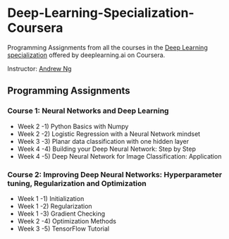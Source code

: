 # Deep-Learning-Specialization-Coursera
Programming Assignments from all the courses in the [Deep Learning specialization](https://www.coursera.org/specializations/deep-learning) offered by deeplearning.ai on Coursera.

Instructor: [Andrew Ng](http://www.andrewng.org/)

## Programming Assignments

### Course 1: Neural Networks and Deep Learning
- Week 2 -1) Python Basics with Numpy
- Week 2 -2) Logistic Regression with a Neural Network mindset
- Week 3 -3) Planar data classification with one hidden layer
- Week 4 -4) Building your Deep Neural Network: Step by Step
- Week 4 -5) Deep Neural Network for Image Classification: Application

### Course 2: Improving Deep Neural Networks: Hyperparameter tuning, Regularization and Optimization
- Week 1 -1) Initialization
- Week 1 -2) Regularization
- Week 1 -3) Gradient Checking
- Week 2 -4) Optimization Methods
- Week 3 -5) TensorFlow Tutorial

